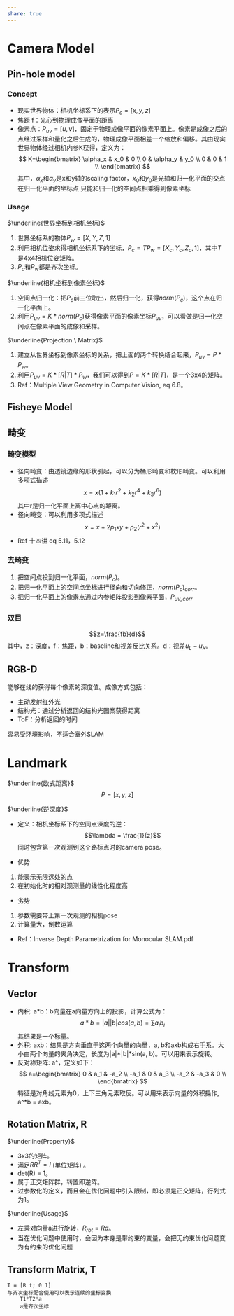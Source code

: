 ```yaml
---
share: true
---
```

# Camera Model

## Pin-hole model

### Concept
- 现实世界物体：相机坐标系下的表示$P_c=[x, y, z]$
- 焦距 f：光心到物理成像平面的距离
- 像素点：$P_{uv}=[u, v]$，固定于物理成像平面的像素平面上。像素是成像之后的点经过采样和量化之后生成的，物理成像平面相差一个缩放和偏移。其由现实世界物体经过相机内参K获得，定义为：
  $$ 
 K=\begin{bmatrix} 
   \alpha_x & x_0      & 0  \\
   0        & \alpha_y & y_0  \\
   0        & 0     & 1  \\
 \end{bmatrix}
 $$
其中，$\alpha_x$和$\alpha_y$是x和y轴的scaling factor，$x_0$和$y_0$是光轴和归一化平面的交点在归一化平面的坐标点
只能和归一化的空间点相乘得到像素坐标

### Usage

$\underline{世界坐标到相机坐标}$
1. 世界坐标系的物体$P_w=[X, Y, Z, 1]$
2. 利用相机位姿求得相机坐标系下的坐标，$P_c=TP_w=[X_c, Y_c, Z_c, 1]$，其中$T$是4x4相机位姿矩阵。
3. $P_c$和$P_w$都是齐次坐标。

$\underline{相机坐标到像素坐标}$
1. 空间点归一化：把$P_c$前三位取出，然后归一化，获得$norm(P_c)$，这个点在归一化平面上。
2. 利用$P_{uv} = K*norm(P_c)$获得像素平面的像素坐标$P_{uv}$，可以看做是归一化空间点在像素平面的成像和采样。

$\underline{Projection \ Matrix}$
1. 建立从世界坐标到像素坐标的关系，把上面的两个转换结合起来，$P_{uv}=P*P_w$。
2. 利用$P_{uv} = K*[R|T]*P_w$，我们可以得到$P = K*[R | T]$，是一个3x4的矩阵。
3. Ref：Multiple View Geometry in Computer Vision, eq 6.8。

## Fisheye Model

## 畸变

### 畸变模型
- 径向畸变：由透镜边缘的形状引起，可以分为桶形畸变和枕形畸变。可以利用多项式描述
$$ 
x = x(1 + k_1r^2 + k_2r^4 + k_3r^6)
$$
其中r是归一化平面上离中心点的距离。
- 径向畸变：可以利用多项式描述
$$ 
x = x + 2p_1xy + p_2(r^2 + x^2)
$$
- Ref 十四讲 eq 5.11，5.12

### 去畸变
1. 把空间点投到归一化平面，$norm(P_c)$。
2. 把归一化平面上的空间点坐标进行径向和切向修正，$norm(P_c)_{corr}$。
3. 把归一化平面上的像素点通过内参矩阵投影到像素平面，$P_{uv,corr}$

### 双目

$$z=\frac{fb}{d}$$
其中，z：深度，f：焦距，b：baseline和视差反比关系。d：视差$u_L - u_R$。

## RGB-D
能够在线的获得每个像素的深度值。成像方式包括：
- 主动发射红外光
- 结构光：通过分析返回的结构光图案获得距离
- ToF：分析返回的时间

容易受环境影响，不适合室外SLAM

# Landmark

$\underline{欧式距离}$
$$P=[x,y,z]$$

$\underline{逆深度}$
- 定义：相机坐标系下的空间点深度的逆：
$$\lambda = \frac{1}{z}$$
同时包含第一次观测到这个路标点时的camera pose。

- 优势
1. 能表示无限远处的点
2. 在初始化时的相对观测量的线性化程度高

- 劣势
1. 参数需要带上第一次观测的相机pose
2. 计算量大，倒数运算

- Ref：Inverse Depth Parametrization for Monocular SLAM.pdf

# Transform

## Vector
 
- 内积: a*b：b向量在a向量方向上的投影，计算公式为：
$$
a*b = |a||b|cos(a, b)=\sum{a_ib_i}
$$
其结果是一个标量。
- 外积: axb：结果是方向垂直于这两个向量的向量，a, b和axb构成右手系。大小由两个向量的夹角决定，长度为|a|*|b|*sin(a, b)。可以用来表示旋转。
- 反对称矩阵: a^，定义如下：
$$
a=\begin{bmatrix} 
   0 & a_1 & -a_2  \\
   -a_1 & 0 & a_3  \\
   -a_2 & -a_3 & 0  \\
 \end{bmatrix}
$$
特征是对角线元素为0，上下三角元素取反。可以用来表示向量的外积操作, a^*b = axb。

## Rotation Matrix, R

$\underline{Property}$
- 3x3的矩阵。
- 满足$RR^T = I$ (单位矩阵) 。
- det(R) = 1。
- 属于正交矩阵群，转置即逆阵。
- 过参数化的定义，而且会在优化问题中引入限制，即必须是正交矩阵，行列式为1。

$\underline{Usage}$
- 左乘对向量a进行旋转，$R_{rot}=Ra$。
- 当在优化问题中使用时，会因为本身是带约束的变量，会把无约束优化问题变为有约束的优化问题

## Transform Matrix, T
	T = [R t; 0 1]
	与齐次坐标配合使用可以表示连续的坐标变换
		T1*T2*a
		a是齐次坐标
